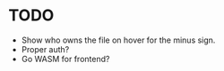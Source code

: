 TODO
====

- Show who owns the file on hover for the minus sign.
- Proper auth?
- Go WASM for frontend?
